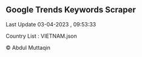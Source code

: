 

## Google Trends Keywords Scraper 
 
Last Update 03-04-2023 , 09:53:33

Country List :
VIETNAM.json



© Abdul Muttaqin 
